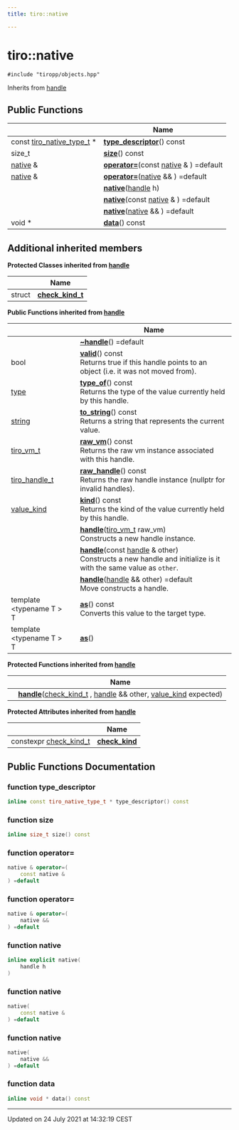 ```yaml
---
title: tiro::native

---
```


# tiro::native






`#include "tiropp/objects.hpp"`

Inherits from [handle](/docs/api/classes/classtiro_1_1handle)

## Public Functions

|                | Name           |
| -------------- | -------------- |
| const [tiro_native_type_t](/docs/api/files/objects_8h#typedef-tiro_native_type_t) * | **[type_descriptor](/docs/api/classes/classtiro_1_1native#function-type_descriptor)**() const |
| size_t | **[size](/docs/api/classes/classtiro_1_1native#function-size)**() const |
| [native](/docs/api/classes/classtiro_1_1native) & | **[operator=](/docs/api/classes/classtiro_1_1native#function-operator=)**(const [native](/docs/api/classes/classtiro_1_1native) & ) =default |
| [native](/docs/api/classes/classtiro_1_1native) & | **[operator=](/docs/api/classes/classtiro_1_1native#function-operator=)**([native](/docs/api/classes/classtiro_1_1native) && ) =default |
| | **[native](/docs/api/classes/classtiro_1_1native#function-native)**([handle](/docs/api/classes/classtiro_1_1handle) h) |
| | **[native](/docs/api/classes/classtiro_1_1native#function-native)**(const [native](/docs/api/classes/classtiro_1_1native) & ) =default |
| | **[native](/docs/api/classes/classtiro_1_1native#function-native)**([native](/docs/api/classes/classtiro_1_1native) && ) =default |
| void * | **[data](/docs/api/classes/classtiro_1_1native#function-data)**() const |

## Additional inherited members

**Protected Classes inherited from [handle](/docs/api/classes/classtiro_1_1handle)**

|                | Name           |
| -------------- | -------------- |
| struct | **[check_kind_t](/docs/api/classes/structtiro_1_1handle_1_1check__kind__t)**  |

**Public Functions inherited from [handle](/docs/api/classes/classtiro_1_1handle)**

|                | Name           |
| -------------- | -------------- |
| | **[~handle](/docs/api/classes/classtiro_1_1handle#function-~handle)**() =default |
| bool | **[valid](/docs/api/classes/classtiro_1_1handle#function-valid)**() const<br>Returns true if this handle points to an object (i.e. it was not moved from).  |
| [type](/docs/api/classes/classtiro_1_1type) | **[type_of](/docs/api/classes/classtiro_1_1handle#function-type_of)**() const<br>Returns the type of the value currently held by this handle.  |
| [string](/docs/api/classes/classtiro_1_1string) | **[to_string](/docs/api/classes/classtiro_1_1handle#function-to_string)**() const<br>Returns a string that represents the current value.  |
| [tiro_vm_t](/docs/api/files/def_8h#typedef-tiro_vm_t) | **[raw_vm](/docs/api/classes/classtiro_1_1handle#function-raw_vm)**() const<br>Returns the raw vm instance associated with this handle.  |
| [tiro_handle_t](/docs/api/files/def_8h#typedef-tiro_handle_t) | **[raw_handle](/docs/api/classes/classtiro_1_1handle#function-raw_handle)**() const<br>Returns the raw handle instance (nullptr for invalid handles).  |
| [value_kind](/docs/api/namespaces/namespacetiro#enum-value_kind) | **[kind](/docs/api/classes/classtiro_1_1handle#function-kind)**() const<br>Returns the kind of the value currently held by this handle.  |
| | **[handle](/docs/api/classes/classtiro_1_1handle#function-handle)**([tiro_vm_t](/docs/api/files/def_8h#typedef-tiro_vm_t) raw_vm)<br>Constructs a new handle instance.  |
| | **[handle](/docs/api/classes/classtiro_1_1handle#function-handle)**(const [handle](/docs/api/classes/classtiro_1_1handle) & other)<br>Constructs a new handle and initialize is it with the same value as `other`.  |
| | **[handle](/docs/api/classes/classtiro_1_1handle#function-handle)**([handle](/docs/api/classes/classtiro_1_1handle) && other) =default<br>Move constructs a handle.  |
| template <typename T \> <br>T | **[as](/docs/api/classes/classtiro_1_1handle#function-as)**() const<br>Converts this value to the target type.  |
| template <typename T \> <br>T | **[as](/docs/api/classes/classtiro_1_1handle#function-as)**() |

**Protected Functions inherited from [handle](/docs/api/classes/classtiro_1_1handle)**

|                | Name           |
| -------------- | -------------- |
| | **[handle](/docs/api/classes/classtiro_1_1handle#function-handle)**([check_kind_t](/docs/api/classes/structtiro_1_1handle_1_1check__kind__t) , [handle](/docs/api/classes/classtiro_1_1handle) && other, [value_kind](/docs/api/namespaces/namespacetiro#enum-value_kind) expected) |

**Protected Attributes inherited from [handle](/docs/api/classes/classtiro_1_1handle)**

|                | Name           |
| -------------- | -------------- |
| constexpr [check_kind_t](/docs/api/classes/structtiro_1_1handle_1_1check__kind__t) | **[check_kind](/docs/api/classes/classtiro_1_1handle#variable-check_kind)**  |


## Public Functions Documentation

### function type_descriptor

```cpp
inline const tiro_native_type_t * type_descriptor() const
```


### function size

```cpp
inline size_t size() const
```


### function operator=

```cpp
native & operator=(
    const native & 
) =default
```


### function operator=

```cpp
native & operator=(
    native && 
) =default
```


### function native

```cpp
inline explicit native(
    handle h
)
```


### function native

```cpp
native(
    const native & 
) =default
```


### function native

```cpp
native(
    native && 
) =default
```


### function data

```cpp
inline void * data() const
```


-------------------------------

Updated on 24 July 2021 at 14:32:19 CEST